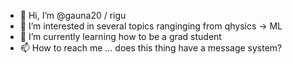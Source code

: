 - 👋 Hi, I’m @gauna20 / rigu
- 👀 I’m interested in several topics ranginging from qhysics -> ML
- 🌱 I’m currently learning how to be a grad student
- 📫 How to reach me ... does this thing have a message system?
